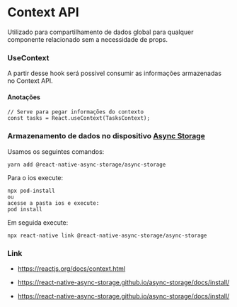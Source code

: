 # Context API

Utilizado para compartilhamento de dados global para qualquer componente relacionado sem a necessidade de props.



### UseContext

A partir desse hook será possivel consumir as informações armazenadas no Context API.



#### Anotações

```tsx
// Serve para pegar informações do contexto
const tasks = React.useContext(TasksContext);
```



### Armazenamento de dados no dispositivo [Async Storage](https://react-native-async-storage.github.io/async-storage/docs/install/)

Usamos os seguintes comandos:

```
yarn add @react-native-async-storage/async-storage
```

Para o ios execute:

```
npx pod-install
ou 
acesse a pasta ios e execute:
pod install
```

Em seguida execute:

```
npx react-native link @react-native-async-storage/async-storage
```





### Link

* https://reactjs.org/docs/context.html

* https://react-native-async-storage.github.io/async-storage/docs/install/

* https://react-native-async-storage.github.io/async-storage/docs/install/
